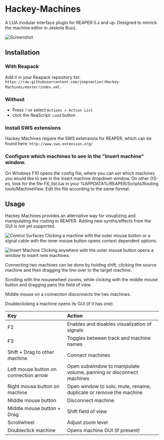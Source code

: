 # Hackey-Machines
A LUA modular interface plugin for REAPER 5.x and up. Designed to mimick the machine editor in Jeskola Buzz.

![Screenshot](https://i.imgur.com/WP1kY6h.png)

## Installation
### With Reapack
Add it in your Reapack repository list: `https://raw.githubusercontent.com/joepvanlier/Hackey-Machines/master/index.xml`.

### Without
- Press `?` or select `Actions > Action List`
- click the ReaScript: `Load` button

### Install SWS extensions
Hackey Machines require the SWS extensions for REAPER, which can be found here: `http://www.sws-extension.org/`

### Configure which machines to see in the "Insert machine" window.
On Windows F10 opens the config file, where you can set which machines you would like to see in the insert machine dropdown window.
On other OS-es, look for the file FX_list.lua in your %APPDATA%/REAPER/Scripts/Routing tools/MachineView. Edit the file according to the same format.

## Usage
Hackey Machines provides an alternative way for visualizing and manipulating the routing in REAPER. Adding 
new synths/effects from the GUI is not yet supported.

![Control Surfaces](https://i.imgur.com/VXhQdzy.png)
Clicking a machine with the outer mouse button or a signal cable with the inner mouse button opens context dependent options.

![Insert Machine](https://i.imgur.com/lQ5DTvu.png)
Clicking anywhere with the outer mouse button opens a window to insert new machines.

Connecting two machines can be done by holding shift, clicking the source machine and then dragging the line over to the target machine.

Scrolling with the mousewheel zooms, while clicking with the middle mouse button and dragging pans the field of view.

Middle mouse on a connection disconnects the two machines.

Doubleclicking a machine opens its GUI (if it has one).

| Key                   		| Action                                                                |
|:--------------------------------------|:----------------------------------------------------------------------|
| F2 | Enables and disables visualization of signals |
| F3 | Toggles between track and machine names |
| Shift + Drag to other machine | Connect machines |
| Left mouse button on connection arrow | Open subwindow to manipulate volume, panning or disconnect machines |
| Right mouse button on machine | Open window to solo, mute, rename, duplicate or remove the machine |
| Middle mouse button | Disconnect machine |
| Middle mouse button + Drag | Shift field of view |
| Scrollwheel | Adjust zoom level |
| Doubleclick machine | Opens machine GUI (if present) |



